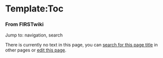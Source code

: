 # Template:Toc

### From FIRSTwiki

Jump to: navigation, search

There is currently no text in this page, you can [search for this page
title](Special:Search/Toc "Special:Search/Toc" ) in other pages or
[edit this
page](http://www.firstwiki.net/index.php?title=Template:Toc&action=edit
"http://www.firstwiki.net/index.php?title=Template:Toc&action=edit" ).

